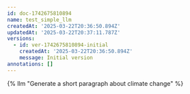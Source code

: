 ```yaml
---
id: doc-1742675810894
name: test_simple_llm
createdAt: '2025-03-22T20:36:50.894Z'
updatedAt: '2025-03-22T20:37:11.787Z'
versions:
  - id: ver-1742675810894-initial
    createdAt: '2025-03-22T20:36:50.894Z'
    message: Initial version
annotations: []
---
```

{% llm "Generate a short paragraph about climate change" %}
